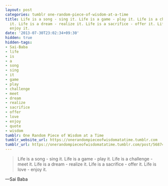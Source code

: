 ```yaml
---
layout: post
categories: tumblr one-random-piece-of-wisdom-at-a-time
title: Life is a song - sing it. Life is a game - play it. Life is a challenge - meet
  it. Life is a dream - realize it. Life is a sacrifice - offer it. Life is love -
  enjoy it.
date: '2013-07-30T23:02:34+09:30'
hidden: true
hidden-tags:
- Sai-Baba
- life
- is
- a
- song
- sing
- it
- game
- play
- challenge
- meet
- dream
- realize
- sacrifice
- offer
- love
- enjoy
- quote
- wisdom
tumblr: One Random Piece of Wisdom at a Time
tumblr_website_url: https://onerandompieceofwisdomatatime.tumblr.com
tumblr_url: https://onerandompieceofwisdomatatime.tumblr.com/post/56874945794/life-is-a-song-sing-it-life-is-a-game-play
---
```

> Life is a song - sing it. Life is a game - play it. Life is a challenge - meet it. Life is a dream - realize it. Life is a sacrifice - offer it. Life is love - enjoy it.

—Sai Baba
